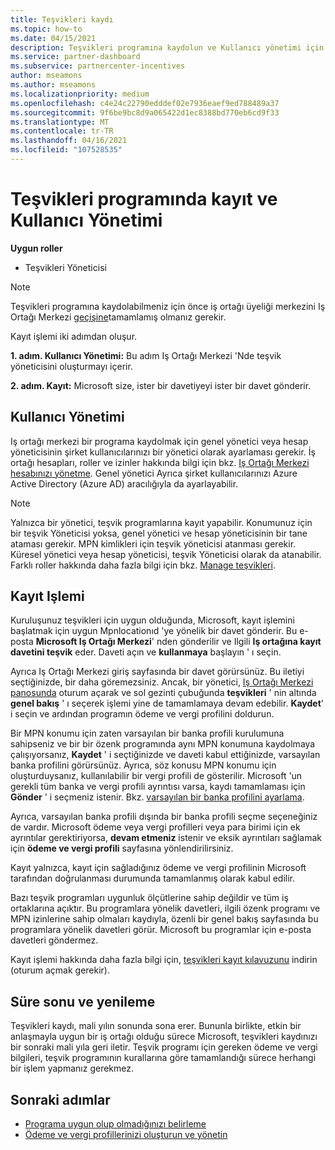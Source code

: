 ```yaml
---
title: Teşvikleri kaydı
ms.topic: how-to
ms.date: 04/15/2021
description: Teşvikleri programına kaydolun ve Kullanıcı yönetimi için gerekli rolleri atayın. Bu makale, kayıt işlemini açıklar.
ms.service: partner-dashboard
ms.subservice: partnercenter-incentives
author: mseamons
ms.author: mseamons
ms.localizationpriority: medium
ms.openlocfilehash: c4e24c22790edddef02e7936eaef9ed788489a37
ms.sourcegitcommit: 9f6be9bc8d9a065422d1ec8388bd770eb6cd9f33
ms.translationtype: MT
ms.contentlocale: tr-TR
ms.lasthandoff: 04/16/2021
ms.locfileid: "107528535"
---
```

# <a name="enrollment-and-user-management-in-the-incentives-program"></a>Teşvikleri programında kayıt ve Kullanıcı Yönetimi

**Uygun roller**

- Teşvikleri Yöneticisi

>[!NOTE]
>Teşvikleri programına kaydolabilmeniz için önce iş ortağı üyeliği merkezini Iş Ortağı Merkezi [geçişine](prepare-pmc-pc-migration.md)tamamlamış olmanız gerekir.

Kayıt işlemi iki adımdan oluşur.

**1. adım. Kullanıcı Yönetimi:** Bu adım Iş Ortağı Merkezi 'Nde teşvik yöneticisini oluşturmayı içerir.

**2. adım. Kayıt:** Microsoft size, ister bir davetiyeyi ister bir davet gönderir.

## <a name="user-management"></a>Kullanıcı Yönetimi

Iş ortağı merkezi bir programa kaydolmak için genel yönetici veya hesap yöneticisinin şirket kullanıcılarınızı bir yönetici olarak ayarlaması gerekir. İş ortağı hesapları, roller ve izinler hakkında bilgi için bkz. [Iş Ortağı Merkezi hesabınızı yönetme](partner-center-account-setup.md). Genel yönetici Ayrıca şirket kullanıcılarınızı Azure Active Directory (Azure AD) aracılığıyla da ayarlayabilir.

>[!NOTE]
>Yalnızca bir yönetici, teşvik programlarına kayıt yapabilir. Konumunuz için bir teşvik Yöneticisi yoksa, genel yönetici ve hesap yöneticisinin bir tane ataması gerekir. MPN kimlikleri için teşvik yöneticisi atanması gerekir. Küresel yönetici veya hesap yöneticisi, teşvik Yöneticisi olarak da atanabilir. Farklı roller hakkında daha fazla bilgi için bkz. [Manage teşvikleri](permissions-overview.md#manage-incentives).

## <a name="enrollment-process"></a>Kayıt Işlemi

Kuruluşunuz teşvikleri için uygun olduğunda, Microsoft, kayıt işlemini başlatmak için uygun Mpnlocationıd 'ye yönelik bir davet gönderir. Bu e-posta **Microsoft Iş Ortağı Merkezi**' nden gönderilir ve Ilgili **Iş ortağına kayıt davetini teşvik** eder. Daveti açın ve **kullanmaya** başlayın ' ı seçin.

Ayrıca Iş Ortağı Merkezi giriş sayfasında bir davet görürsünüz. Bu iletiyi seçtiğinizde, bir daha göremezsiniz. Ancak, bir yönetici, [Iş Ortağı Merkezi panosunda](https://partner.microsoft.com/dashboard/) oturum açarak ve sol gezinti çubuğunda **teşvikleri** ' nin altında **genel bakış** ' ı seçerek işlemi yine de tamamlamaya devam edebilir. **Kaydet**' i seçin ve ardından programın ödeme ve vergi profilini doldurun.

Bir MPN konumu için zaten varsayılan bir banka profili kurulumuna sahipseniz ve bir bir özenk programında aynı MPN konumuna kaydolmaya çalışıyorsanız, **Kaydet** ' i seçtiğinizde ve daveti kabul ettiğinizde, varsayılan banka profilini görürsünüz. Ayrıca, söz konusu MPN konumu için oluşturduysanız, kullanılabilir bir vergi profili de gösterilir. Microsoft 'un gerekli tüm banka ve vergi profili ayrıntısı varsa, kaydı tamamlaması için **Gönder** ' i seçmeniz istenir. Bkz. [varsayılan bir banka profilini ayarlama](incentives-create-and-manage-your-payout-and-tax-profiles.md#set-up-a-default-bank-profile).

Ayrıca, varsayılan banka profili dışında bir banka profili seçme seçeneğiniz de vardır. Microsoft ödeme veya vergi profilleri veya para birimi için ek ayrıntılar gerektiriyorsa, **devam etmeniz** istenir ve eksik ayrıntıları sağlamak için **ödeme ve vergi profili** sayfasına yönlendirilirsiniz. 

Kayıt yalnızca, kayıt için sağladığınız ödeme ve vergi profilinin Microsoft tarafından doğrulanması durumunda tamamlanmış olarak kabul edilir.

Bazı teşvik programları uygunluk ölçütlerine sahip değildir ve tüm iş ortaklarına açıktır. Bu programlara yönelik davetleri, ilgili özenk programı ve MPN izinlerine sahip olmaları kaydıyla, özenli bir genel bakış sayfasında bu programlara yönelik davetleri görür. Microsoft bu programlar için e-posta davetleri göndermez.

Kayıt işlemi hakkında daha fazla bilgi için, [teşvikleri kayıt kılavuzunu](https://partner.microsoft.com/resources/detail/partner-center-incentives-enrollment-pdf) indirin (oturum açmak gerekir).

## <a name="expiration-and-renewal"></a>Süre sonu ve yenileme

Teşvikleri kaydı, mali yılın sonunda sona erer. Bununla birlikte, etkin bir anlaşmayla uygun bir iş ortağı olduğu sürece Microsoft, teşvikleri kaydınızı bir sonraki mali yıla geri iletir. Teşvik programı için gereken ödeme ve vergi bilgileri, teşvik programının kurallarına göre tamamlandığı sürece herhangi bir işlem yapmanız gerekmez.

## <a name="next-steps"></a>Sonraki adımlar

- [Programa uygun olup olmadığınızı belirleme](incentives-determined-your-program-eligibility.md)
- [Ödeme ve vergi profillerinizi oluşturun ve yönetin](incentives-create-and-manage-your-payout-and-tax-profiles.md)
